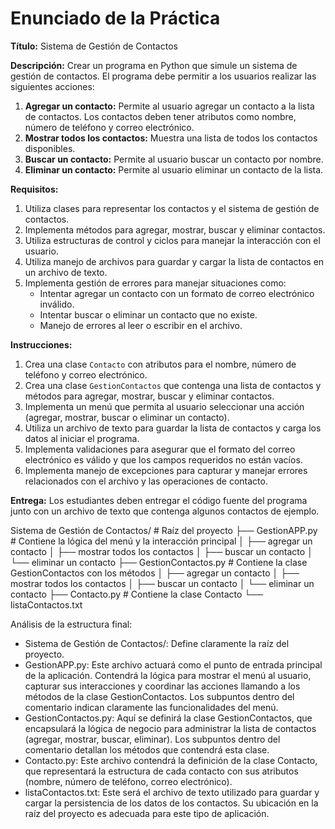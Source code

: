 # Enunciado de la Práctica

**Título:** Sistema de Gestión de Contactos

**Descripción:** Crear un programa en Python que simule un sistema de gestión de contactos. El programa debe permitir a los usuarios realizar las siguientes acciones:

1.  **Agregar un contacto:** Permite al usuario agregar un contacto a la lista de contactos. Los contactos deben tener atributos como nombre, número de teléfono y correo electrónico.
2.  **Mostrar todos los contactos:** Muestra una lista de todos los contactos disponibles.
3.  **Buscar un contacto:** Permite al usuario buscar un contacto por nombre.
4.  **Eliminar un contacto:** Permite al usuario eliminar un contacto de la lista.

**Requisitos:**

1.  Utiliza clases para representar los contactos y el sistema de gestión de contactos.
2.  Implementa métodos para agregar, mostrar, buscar y eliminar contactos.
3.  Utiliza estructuras de control y ciclos para manejar la interacción con el usuario.
4.  Utiliza manejo de archivos para guardar y cargar la lista de contactos en un archivo de texto.
5.  Implementa gestión de errores para manejar situaciones como:
    * Intentar agregar un contacto con un formato de correo electrónico inválido.
    * Intentar buscar o eliminar un contacto que no existe.
    * Manejo de errores al leer o escribir en el archivo.

**Instrucciones:**

1.  Crea una clase `Contacto` con atributos para el nombre, número de teléfono y correo electrónico.
2.  Crea una clase `GestionContactos` que contenga una lista de contactos y métodos para agregar, mostrar, buscar y eliminar contactos.
3.  Implementa un menú que permita al usuario seleccionar una acción (agregar, mostrar, buscar o eliminar un contacto).
4.  Utiliza un archivo de texto para guardar la lista de contactos y carga los datos al iniciar el programa.
5.  Implementa validaciones para asegurar que el formato del correo electrónico es válido y que los campos requeridos no están vacíos.
6.  Implementa manejo de excepciones para capturar y manejar errores relacionados con el archivo y las operaciones de contacto.

**Entrega:** Los estudiantes deben entregar el código fuente del programa junto con un archivo de texto que contenga algunos contactos de ejemplo.

Sistema de Gestión de Contactos/ # Raíz del proyecto
├── GestionAPP.py                          # Contiene la lógica del menú y la interacción principal
│   ├── agregar un contacto
│   ├── mostrar todos los contactos
│   ├── buscar un contacto
│   └── eliminar un contacto
├── GestionContactos.py                 # Contiene la clase GestionContactos con los métodos
│   ├── agregar un contacto
│   ├── mostrar todos los contactos
│   ├── buscar un contacto
│   └── eliminar un contacto
├── Contacto.py                         # Contiene la clase Contacto
└── listaContactos.txt

Análisis de la estructura final:  
- Sistema de Gestión de Contactos/: Define claramente la raíz del proyecto.  
- GestionAPP.py: Este archivo actuará como el punto de entrada principal de la aplicación. Contendrá la lógica para mostrar el menú al usuario, capturar sus interacciones y coordinar las acciones llamando a los métodos de la clase GestionContactos. Los subpuntos dentro del comentario indican claramente las funcionalidades del menú.  
- GestionContactos.py: Aquí se definirá la clase GestionContactos, que encapsulará la lógica de negocio para administrar la lista de contactos (agregar, mostrar, buscar, eliminar). Los subpuntos dentro del comentario detallan los métodos que contendrá esta clase.  
- Contacto.py: Este archivo contendrá la definición de la clase Contacto, que representará la estructura de cada contacto con sus atributos (nombre, número de teléfono, correo electrónico).  
- listaContactos.txt: Este será el archivo de texto utilizado para guardar y cargar la persistencia de los datos de los contactos. Su ubicación en la raíz del proyecto es adecuada para este tipo de aplicación.  